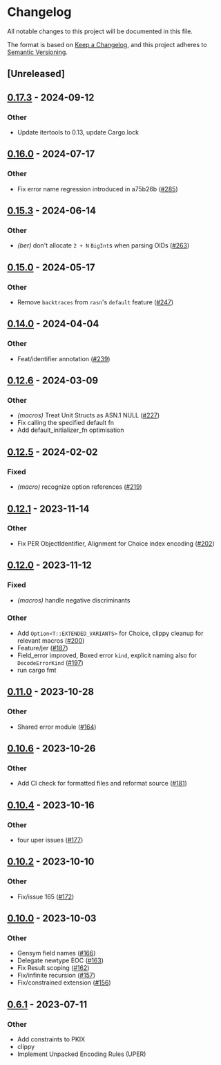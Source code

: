 # Changelog
All notable changes to this project will be documented in this file.

The format is based on [Keep a Changelog](https://keepachangelog.com/en/1.0.0/),
and this project adheres to [Semantic Versioning](https://semver.org/spec/v2.0.0.html).

## [Unreleased]

## [0.17.3](https://github.com/librasn/rasn/compare/rasn-derive-v0.17.2...rasn-derive-v0.17.3) - 2024-09-12

### Other

- Update itertools to 0.13, update Cargo.lock

## [0.16.0](https://github.com/librasn/rasn/compare/rasn-derive-v0.15.3...rasn-derive-v0.16.0) - 2024-07-17

### Other
- Fix error name regression introduced in a75b26b ([#285](https://github.com/librasn/rasn/pull/285))

## [0.15.3](https://github.com/librasn/rasn/compare/rasn-derive-v0.15.2...rasn-derive-v0.15.3) - 2024-06-14

### Other
- *(ber)* don't allocate `2 + N` `BigInt`s when parsing OIDs ([#263](https://github.com/librasn/rasn/pull/263))

## [0.15.0](https://github.com/librasn/rasn/compare/rasn-derive-v0.14.0...rasn-derive-v0.15.0) - 2024-05-17

### Other
- Remove `backtraces` from `rasn`'s `default` feature ([#247](https://github.com/librasn/rasn/pull/247))

## [0.14.0](https://github.com/librasn/rasn/compare/rasn-derive-v0.13.1...rasn-derive-v0.14.0) - 2024-04-04

### Other
- Feat/identifier annotation ([#239](https://github.com/librasn/rasn/pull/239))

## [0.12.6](https://github.com/librasn/rasn/compare/rasn-derive-v0.12.5...rasn-derive-v0.12.6) - 2024-03-09

### Other
- *(macros)* Treat Unit Structs as ASN.1 NULL ([#227](https://github.com/librasn/rasn/pull/227))
- Fix calling the specified default fn
- Add default_initializer_fn optimisation

## [0.12.5](https://github.com/librasn/rasn/compare/rasn-derive-v0.12.4...rasn-derive-v0.12.5) - 2024-02-02

### Fixed
- *(macro)* recognize option references ([#219](https://github.com/librasn/rasn/pull/219))

## [0.12.1](https://github.com/XAMPPRocky/rasn/compare/rasn-derive-v0.12.0...rasn-derive-v0.12.1) - 2023-11-14

### Other
- Fix PER ObjectIdentifier, Alignment for Choice index encoding ([#202](https://github.com/XAMPPRocky/rasn/pull/202))

## [0.12.0](https://github.com/XAMPPRocky/rasn/compare/rasn-derive-v0.11.1...rasn-derive-v0.12.0) - 2023-11-12

### Fixed
- *(macros)* handle negative discriminants

### Other
- Add `Option<T::EXTENDED_VARIANTS>` for Choice, clippy cleanup for relevant macros ([#200](https://github.com/XAMPPRocky/rasn/pull/200))
- Feature/jer ([#187](https://github.com/XAMPPRocky/rasn/pull/187))
- Field_error improved, Boxed error `kind`, explicit naming also for `DecodeErrorKind` ([#197](https://github.com/XAMPPRocky/rasn/pull/197))
- run cargo fmt

## [0.11.0](https://github.com/XAMPPRocky/rasn/compare/rasn-derive-v0.10.6...rasn-derive-v0.11.0) - 2023-10-28

### Other
- Shared error module ([#164](https://github.com/XAMPPRocky/rasn/pull/164))

## [0.10.6](https://github.com/XAMPPRocky/rasn/compare/rasn-derive-v0.10.5...rasn-derive-v0.10.6) - 2023-10-26

### Other
- Add CI check for formatted files and reformat source ([#181](https://github.com/XAMPPRocky/rasn/pull/181))

## [0.10.4](https://github.com/XAMPPRocky/rasn/compare/rasn-derive-v0.10.3...rasn-derive-v0.10.4) - 2023-10-16

### Other
- four uper issues ([#177](https://github.com/XAMPPRocky/rasn/pull/177))

## [0.10.2](https://github.com/XAMPPRocky/rasn/compare/rasn-derive-v0.10.1...rasn-derive-v0.10.2) - 2023-10-10

### Other
- Fix/issue 165 ([#172](https://github.com/XAMPPRocky/rasn/pull/172))

## [0.10.0](https://github.com/XAMPPRocky/rasn/compare/rasn-derive-v0.9.5...rasn-derive-v0.10.0) - 2023-10-03

### Other
- Gensym field names ([#166](https://github.com/XAMPPRocky/rasn/pull/166))
- Delegate newtype EOC ([#163](https://github.com/XAMPPRocky/rasn/pull/163))
- Fix Result scoping ([#162](https://github.com/XAMPPRocky/rasn/pull/162))
- Fix/infinite recursion ([#157](https://github.com/XAMPPRocky/rasn/pull/157))
- Fix/constrained extension ([#156](https://github.com/XAMPPRocky/rasn/pull/156))

## [0.6.1](https://github.com/XAMPPRocky/rasn/compare/rasn-derive-v0.6.0...rasn-derive-v0.6.1) - 2023-07-11

### Other
- Add constraints to PKIX
- clippy
- Implement Unpacked Encoding Rules (UPER)
